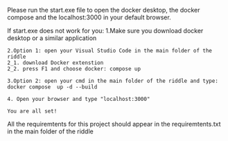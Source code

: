 Please run the start.exe file to open the docker desktop, the docker compose and the localhost:3000 in your default browser.

If start.exe does not work for you:
    1.Make sure you download docker desktop or a similar application

    2.Option 1: open your Visual Studio Code in the main folder of the riddle
    2_1. download Docker extenstion
    2_2. press F1 and choose docker: compose up

    3.Option 2: open your cmd in the main folder of the riddle and type: docker compose  up -d --build

    4. Open your browser and type "localhost:3000"

    You are all set!


All the requiremtents for this project should appear in the requiremtents.txt in the main folder of the riddle